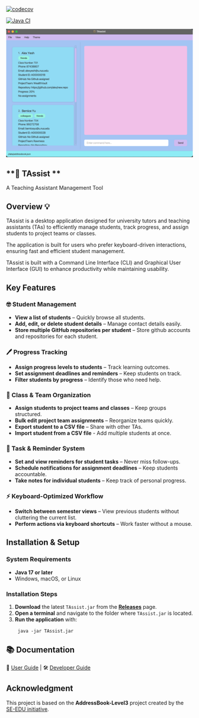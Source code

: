 [![codecov](https://codecov.io/github/AY2425S2-CS2103T-W12-4/tp/graph/badge.svg?token=M00EE5N8JL)](https://codecov.io/github/AY2425S2-CS2103T-W12-4/tp)

[![Java CI](https://github.com/AY2425S2-CS2103T-W12-4/tp/actions/workflows/gradle.yml/badge.svg)](https://github.com/AY2425S2-CS2103T-W12-4/tp/actions/workflows/gradle.yml)

![Ui](docs/images/Ui.png)

## **🤖 TAssist **
A Teaching Assistant Management Tool

## **Overview** 💡
TAssist is a desktop application designed for university tutors and teaching assistants (TAs) to efficiently
manage students, track progress, and assign students to project teams or classes.

The application is built for users who prefer keyboard-driven interactions, ensuring fast and efficient student
management.

TAssist is built with a Command Line Interface (CLI) and Graphical User Interface (GUI) to enhance productivity
while maintaining usability.

## **Key Features**

### **🤓 Student Management**
- **View a list of students** – Quickly browse all students.
- **Add, edit, or delete student details** – Manage contact details easily.
- **Store multiple GitHub repositories per student** – Store github accounts and repositories for each student.

### **🖊️ Progress Tracking**
- **Assign progress levels to students** – Track learning outcomes.
- **Set assignment deadlines and reminders** – Keep students on track.
- **Filter students by progress** – Identify those who need help.

### **📁 Class & Team Organization**
- **Assign students to project teams and classes** – Keep groups structured.
- **Bulk edit project team assignments** – Reorganize teams quickly.
- **Export student to a CSV file** – Share with other TAs.
- **Import student from a CSV file** - Add multiple students at once.

### **🔔 Task & Reminder System**
- **Set and view reminders for student tasks** – Never miss follow-ups.
- **Schedule notifications for assignment deadlines** – Keep students accountable.
- **Take notes for individual students** – Keep track of personal progress.

### **⚡ Keyboard-Optimized Workflow**
- **Switch between semester views** – View previous students without cluttering the current list.
- **Perform actions via keyboard shortcuts** – Work faster without a mouse.

## **Installation & Setup**

### **System Requirements**
- **Java 17 or later**
- Windows, macOS, or Linux

### **Installation Steps**
1. **Download** the latest `TAssist.jar` from the **[Releases](https://github.com/AY2425S2-CS2103T-W12-4/tp/releases)** page.
2. **Open a terminal** and navigate to the folder where `TAssist.jar` is located.
3. **Run the application** with:
   ```
    java -jar TAssist.jar
   ```

## 📚 Documentation
📖 [User Guide](docs/UserGuide.md) | 🛠 [Developer Guide](docs/DeveloperGuide.md)

## **Acknowledgment**
This project is based on the **AddressBook-Level3** project created by the [SE-EDU initiative](https://se-education.org).

